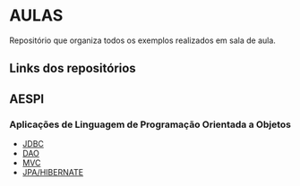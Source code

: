 # AULAS
 Repositório que organiza todos os exemplos realizados em sala de aula.
 
 ## Links dos repositórios
 
 ## AESPI
 
 ### Aplicações de Linguagem de Programação Orientada a Objetos
- [JDBC](https://github.com/piedroalex/aula_jdbc)
- [DAO](https://github.com/piedroalex/aula_dao)
- [MVC](https://github.com/piedroalex/aula_mvc)
- [JPA/HIBERNATE](https://github.com/piedroalex/aula_jpa_hibernate)
